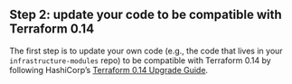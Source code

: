 ## Step 2: update your code to be compatible with Terraform 0.14

The first step is to update your own code (e.g., the code that lives in your `infrastructure-modules` repo) to be
compatible with Terraform 0.14 by following HashiCorp’s [Terraform 0.14
Upgrade Guide](https://www.terraform.io/upgrade-guides/0-14.html).



<!-- ##DOCS-SOURCER-START
{"sourcePlugin":"Service Catalog Reference","hash":"6f7bcc115a90abdf9524e2ce0ae2353e"}
##DOCS-SOURCER-END -->
